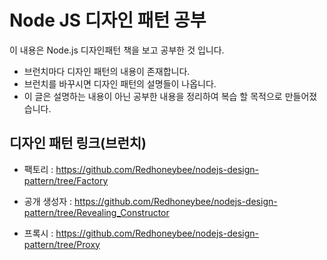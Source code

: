 # Node JS 디자인 패턴 공부

이 내용은 Node.js 디자인패턴 책을 보고 공부한 것 입니다.

 * 브런치마다 디자인 패턴의 내용이 존재합니다.
 * 브런치를 바꾸시면 디자인 패턴의 설명들이 나옵니다.
 * 이 글은 설명하는 내용이 아닌 공부한 내용을 정리하여 복습 할 목적으로 만들어졌습니다.


## 디자인 패턴 링크(브런치)

 * 팩토리 : <https://github.com/Redhoneybee/nodejs-design-pattern/tree/Factory>

 * 공개 생성자 : <https://github.com/Redhoneybee/nodejs-design-pattern/tree/Revealing_Constructor>

 * 프록시 : <https://github.com/Redhoneybee/nodejs-design-pattern/tree/Proxy>